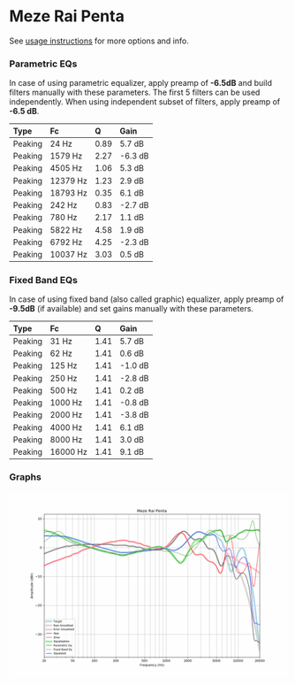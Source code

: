 # Meze Rai Penta
See [usage instructions](https://github.com/jaakkopasanen/AutoEq#usage) for more options and info.

### Parametric EQs
In case of using parametric equalizer, apply preamp of **-6.5dB** and build filters manually
with these parameters. The first 5 filters can be used independently.
When using independent subset of filters, apply preamp of **-6.5 dB**.

| Type    | Fc       |    Q | Gain    |
|:--------|:---------|:-----|:--------|
| Peaking | 24 Hz    | 0.89 | 5.7 dB  |
| Peaking | 1579 Hz  | 2.27 | -6.3 dB |
| Peaking | 4505 Hz  | 1.06 | 5.3 dB  |
| Peaking | 12379 Hz | 1.23 | 2.9 dB  |
| Peaking | 18793 Hz | 0.35 | 6.1 dB  |
| Peaking | 242 Hz   | 0.83 | -2.7 dB |
| Peaking | 780 Hz   | 2.17 | 1.1 dB  |
| Peaking | 5822 Hz  | 4.58 | 1.9 dB  |
| Peaking | 6792 Hz  | 4.25 | -2.3 dB |
| Peaking | 10037 Hz | 3.03 | 0.5 dB  |

### Fixed Band EQs
In case of using fixed band (also called graphic) equalizer, apply preamp of **-9.5dB**
(if available) and set gains manually with these parameters.

| Type    | Fc       |    Q | Gain    |
|:--------|:---------|:-----|:--------|
| Peaking | 31 Hz    | 1.41 | 5.7 dB  |
| Peaking | 62 Hz    | 1.41 | 0.6 dB  |
| Peaking | 125 Hz   | 1.41 | -1.0 dB |
| Peaking | 250 Hz   | 1.41 | -2.8 dB |
| Peaking | 500 Hz   | 1.41 | 0.2 dB  |
| Peaking | 1000 Hz  | 1.41 | -0.8 dB |
| Peaking | 2000 Hz  | 1.41 | -3.8 dB |
| Peaking | 4000 Hz  | 1.41 | 6.1 dB  |
| Peaking | 8000 Hz  | 1.41 | 3.0 dB  |
| Peaking | 16000 Hz | 1.41 | 9.1 dB  |

### Graphs
![](./Meze%20Rai%20Penta.png)